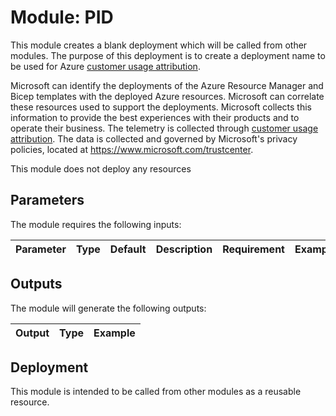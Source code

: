 # Module: PID

This module creates a blank deployment which will be called from other modules. The purpose of this deployment is to create a deployment name to be used for Azure [customer usage attribution](https://docs.microsoft.com/azure/marketplace/azure-partner-customer-usage-attribution). 

Microsoft can identify the deployments of the Azure Resource Manager and Bicep templates with the deployed Azure resources. Microsoft can correlate these resources used to support the deployments. Microsoft collects this information to provide the best experiences with their products and to operate their business. The telemetry is collected through [customer usage attribution](https://docs.microsoft.com/azure/marketplace/azure-partner-customer-usage-attribution). The data is collected and governed by Microsoft's privacy policies, located at https://www.microsoft.com/trustcenter.

This module does not deploy any resources

## Parameters

The module requires the following inputs:

| Parameter | Type | Default | Description | Requirement | Example |
| --------- | ---- | ------- | ----------- | ----------- | ------- |


## Outputs

The module will generate the following outputs:

| Output | Type | Example |
| ------ | ---- | ------- |

## Deployment

This module is intended to be called from other modules as a reusable resource.